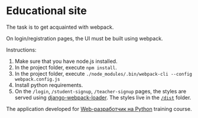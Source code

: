 # Educational site

The task is to get acquainted with webpack.

On login/registration pages, the UI must be built using webpack.

Instructions:

1. Make sure that you have node.js installed.
2. In the project folder, execute `npm install`.
3. In the project folder, execute `./node_modules/.bin/webpack-cli --config webpack.config.js
`
4. Install python requirements.
5. On the `/login`, `/student-signup`, `/teacher-signup` pages, the styles are served using [django-webpack-loader](https://github.com/owais/django-webpack-loader). The styles live in the [`/dist`](https://github.com/mxmaslin/otus_web/tree/master/coursera/coursera_webpack/dist) folder.

The application developed for [Web-разработчик на Python](https://otus.ru/lessons/webpython/) training course.